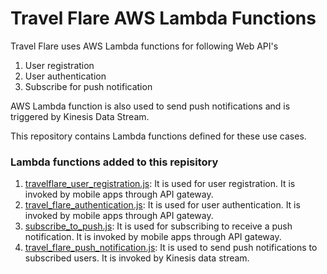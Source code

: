 # Travel Flare AWS Lambda Functions
Travel Flare uses AWS Lambda functions for following Web API's
1. User registration
2. User authentication
3. Subscribe for push notification

AWS Lambda function is also used to send push notifications and is triggered by Kinesis Data Stream.

This repository contains Lambda functions defined for these use cases.

### Lambda functions added to this repisitory

1. [travelflare_user_registration.js](./travelflare_user_registration.js): It is used for user registration. It is invoked by mobile apps through API gateway.
2. [travel_flare_authentication.js](./travel_flare_authentication.js): It is used for user authentication. It is invoked by mobile apps through API gateway.
3. [subscribe_to_push.js](./subscribe_to_push.js): It is used for subscribing to receive a push notification. It is invoked by mobile apps through API gateway.
4. [travel_flare_push_notification.js](./travel_flare_push_notification.js): It is used to send push notifications to subscribed users. It is invoked by Kinesis data stream.
